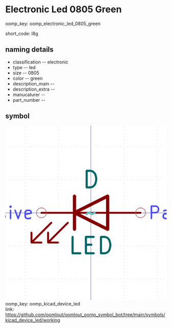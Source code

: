 # Electronic Led 0805 Green
oomp_key: oomp_electronic_led_0805_green  

short_code: l8g
## naming details
* classification -- electronic
* type -- led
* size -- 0805
* color -- green
* description_main -- 
* description_extra -- 
* manucaturer -- 
* part_number -- 



## symbol

![](symbol/0/working/working_600.png)  
oomp_key: oomp_kicad_device_led  
link: https://github.com/oomlout/oomlout_oomp_symbol_bot/tree/main/symbols/kicad_device_led/working  

